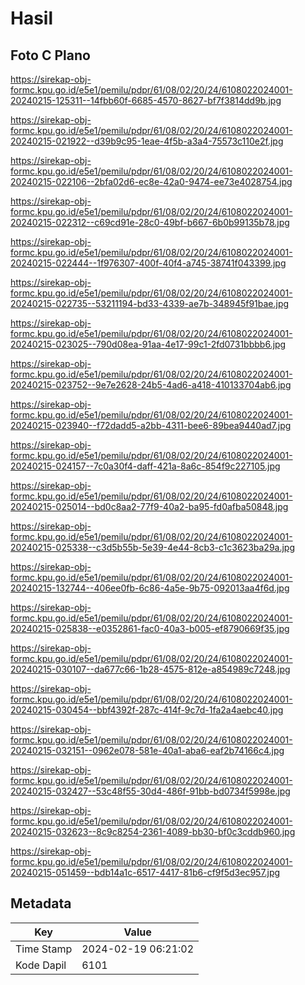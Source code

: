 # Hasil

## Foto C Plano

https://sirekap-obj-formc.kpu.go.id/e5e1/pemilu/pdpr/61/08/02/20/24/6108022024001-20240215-125311--14fbb60f-6685-4570-8627-bf7f3814dd9b.jpg

https://sirekap-obj-formc.kpu.go.id/e5e1/pemilu/pdpr/61/08/02/20/24/6108022024001-20240215-021922--d39b9c95-1eae-4f5b-a3a4-75573c110e2f.jpg

https://sirekap-obj-formc.kpu.go.id/e5e1/pemilu/pdpr/61/08/02/20/24/6108022024001-20240215-022106--2bfa02d6-ec8e-42a0-9474-ee73e4028754.jpg

https://sirekap-obj-formc.kpu.go.id/e5e1/pemilu/pdpr/61/08/02/20/24/6108022024001-20240215-022312--c69cd91e-28c0-49bf-b667-6b0b99135b78.jpg

https://sirekap-obj-formc.kpu.go.id/e5e1/pemilu/pdpr/61/08/02/20/24/6108022024001-20240215-022444--1f976307-400f-40f4-a745-38741f043399.jpg

https://sirekap-obj-formc.kpu.go.id/e5e1/pemilu/pdpr/61/08/02/20/24/6108022024001-20240215-022735--53211194-bd33-4339-ae7b-348945f91bae.jpg

https://sirekap-obj-formc.kpu.go.id/e5e1/pemilu/pdpr/61/08/02/20/24/6108022024001-20240215-023025--790d08ea-91aa-4e17-99c1-2fd0731bbbb6.jpg

https://sirekap-obj-formc.kpu.go.id/e5e1/pemilu/pdpr/61/08/02/20/24/6108022024001-20240215-023752--9e7e2628-24b5-4ad6-a418-410133704ab6.jpg

https://sirekap-obj-formc.kpu.go.id/e5e1/pemilu/pdpr/61/08/02/20/24/6108022024001-20240215-023940--f72dadd5-a2bb-4311-bee6-89bea9440ad7.jpg

https://sirekap-obj-formc.kpu.go.id/e5e1/pemilu/pdpr/61/08/02/20/24/6108022024001-20240215-024157--7c0a30f4-daff-421a-8a6c-854f9c227105.jpg

https://sirekap-obj-formc.kpu.go.id/e5e1/pemilu/pdpr/61/08/02/20/24/6108022024001-20240215-025014--bd0c8aa2-77f9-40a2-ba95-fd0afba50848.jpg

https://sirekap-obj-formc.kpu.go.id/e5e1/pemilu/pdpr/61/08/02/20/24/6108022024001-20240215-025338--c3d5b55b-5e39-4e44-8cb3-c1c3623ba29a.jpg

https://sirekap-obj-formc.kpu.go.id/e5e1/pemilu/pdpr/61/08/02/20/24/6108022024001-20240215-132744--406ee0fb-6c86-4a5e-9b75-092013aa4f6d.jpg

https://sirekap-obj-formc.kpu.go.id/e5e1/pemilu/pdpr/61/08/02/20/24/6108022024001-20240215-025838--e0352861-fac0-40a3-b005-ef8790669f35.jpg

https://sirekap-obj-formc.kpu.go.id/e5e1/pemilu/pdpr/61/08/02/20/24/6108022024001-20240215-030107--da677c66-1b28-4575-812e-a854989c7248.jpg

https://sirekap-obj-formc.kpu.go.id/e5e1/pemilu/pdpr/61/08/02/20/24/6108022024001-20240215-030454--bbf4392f-287c-414f-9c7d-1fa2a4aebc40.jpg

https://sirekap-obj-formc.kpu.go.id/e5e1/pemilu/pdpr/61/08/02/20/24/6108022024001-20240215-032151--0962e078-581e-40a1-aba6-eaf2b74166c4.jpg

https://sirekap-obj-formc.kpu.go.id/e5e1/pemilu/pdpr/61/08/02/20/24/6108022024001-20240215-032427--53c48f55-30d4-486f-91bb-bd0734f5998e.jpg

https://sirekap-obj-formc.kpu.go.id/e5e1/pemilu/pdpr/61/08/02/20/24/6108022024001-20240215-032623--8c9c8254-2361-4089-bb30-bf0c3cddb960.jpg

https://sirekap-obj-formc.kpu.go.id/e5e1/pemilu/pdpr/61/08/02/20/24/6108022024001-20240215-051459--bdb14a1c-6517-4417-81b6-cf9f5d3ec957.jpg


## Metadata

| Key        | Value               |
| ---------- | ------------------- |
| Time Stamp | 2024-02-19 06:21:02 |
| Kode Dapil | 6101                |



